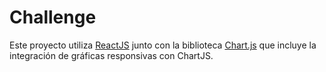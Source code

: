 # Challenge 

Este proyecto utiliza [ReactJS](https://reactjs.org/) junto con la biblioteca [Chart.js](https://www.chartjs.org/) que incluye la integración de gráficas responsivas con ChartJS.

